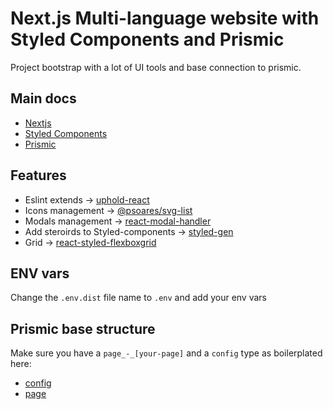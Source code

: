 # Next.js Multi-language website with Styled Components and Prismic
Project bootstrap with a lot of UI tools and base connection to prismic.

## Main docs
- [Nextjs](https://nextjs.org/docs)
- [Styled Components](https://styled-components.com/docs)
- [Prismic](https://prismic.io/docs/technologies/javascript)

## Features
- Eslint extends → [uphold-react](https://gihub.com/uphold/eslint-config-react)
- Icons management → [@psoares/svg-list](https://github.com/psoaresbj/svg-list)
- Modals management → [react-modal-handler](https://github.com/psoaresbj/react-modal-handler)
- Add steroirds to Styled-components → [styled-gen](https://github.com/psoaresbj/styled-gen)
- Grid → [react-styled-flexboxgrid](https://github.com/LoicMahieu/react-styled-flexboxgrid)

## ENV vars
Change the `.env.dist` file name to `.env` and add your env vars

## Prismic base structure
Make sure you have a `page_-_[your-page]` and a `config` type as boilerplated here:
- [config](/prismic-document-config.json)
- [page](/prismic-document-page.json)
